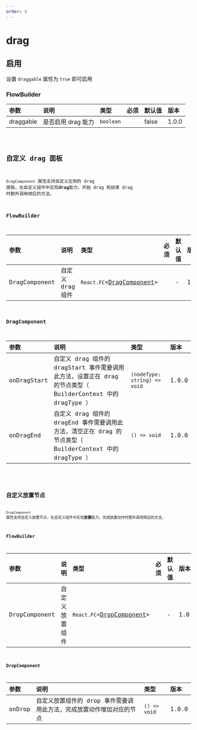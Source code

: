 ```yaml
---
order: 6
---
```


# drag

## 启用

设置 `draggable` 属性为 `true` 即可启用

### FlowBuilder

| 参数      | 说明               | 类型      | 必须 | 默认值 | 版本  |
| :-------- | :----------------- | :-------- | :--- | :----- | :---- |
| draggable | 是否启用 drag 能力 | `boolean` |      | false  | 1.0.0 |

<code src="./demo/dragdrop/index.tsx" />

## 自定义 drag 面板

`DragComponent` 属性支持自定义左侧的 drag 面板，在自定义组件中实现**drag**能力，开始 drag 和结束 drag 时额外调用相应的方法。

### FlowBuilder

| 参数          | 说明             | 类型                                          | 必须 | 默认值 | 版本  |
| :------------ | :--------------- | :-------------------------------------------- | :--- | :----- | :---- |
| DragComponent | 自定义 drag 组件 | `React.FC`\<[DragComponent](#dragcomponent)\> |      | -      | 1.0.0 |

### DragComponent

| 参数        | 说明                                                                                                        | 类型                         | 版本  |
| :---------- | :---------------------------------------------------------------------------------------------------------- | :--------------------------- | :---- |
| onDragStart | 自定义 drag 组件的 dragStart 事件需要调用此方法，设置正在 drag 的节点类型（ BuilderContext 中的 dragType ） | `(nodeType: string) => void` | 1.0.0 |
| onDragEnd   | 自定义 drag 组件的 dragEnd 事件需要调用此方法，清空正在 drag 的节点类型（ BuilderContext 中的 dragType ）   | `() => void`                 | 1.0.0 |

<code src="./demo/dragdrop/drag.tsx" />

## 自定义放置节点

`DropComponent` 属性支持自定义放置节点，在自定义组件中实现**放置**能力，完成放置动作时额外调用相应的方法。

### FlowBuilder

| 参数          | 说明           | 类型                                          | 必须 | 默认值 | 版本  |
| :------------ | :------------- | :-------------------------------------------- | :--- | :----- | :---- |
| DropComponent | 自定义放置组件 | `React.FC`\<[DropComponent](#dropcomponent)\> |      | -      | 1.0.0 |

### DropComponent

| 参数   | 说明                                                                 | 类型         | 版本  |
| :----- | :------------------------------------------------------------------- | :----------- | :---- |
| onDrop | 自定义放置组件的 drop 事件需要调用此方法，完成放置动作增加对应的节点 | `() => void` | 1.0.0 |

<code src="./demo/dragdrop/drop.tsx" />
